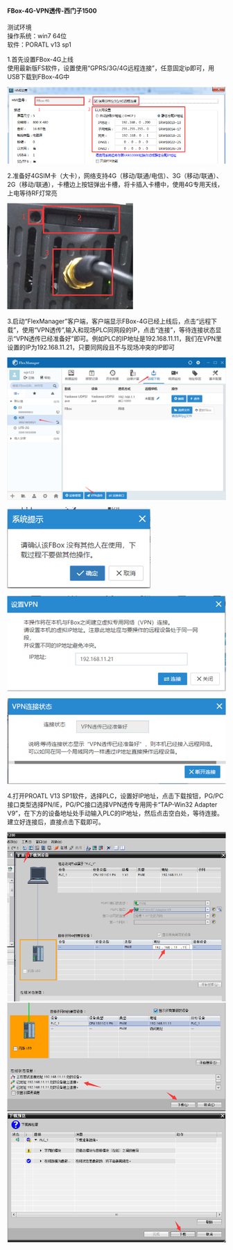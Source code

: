 #### **FBox-4G-VPN透传-西门子1500**  

测试环境  
操作系统：win7 64位  
软件：PORATL v13 sp1  

1.首先设置FBox-4G上线  
使用最新版FS软件，设置使用“GPRS/3G/4G远程连接”，任意固定ip即可，用USB下载到FBox-4G中  

![添加盒子分组](../Images/Trans/TranExplain/AB1769L36ERM/ABERM1.png)  

2.准备好4GSIM卡（大卡），网络支持4G（移动/联通/电信）、3G（移动/联通）、2G（移动/联通），卡槽边上按钮弹出卡槽，将卡插入卡槽中，使用4G专用天线，上电等待RF灯常亮  

![添加盒子分组](../Images/Trans/TranExplain/AB1769L36ERM/ABERM2.png)  

3.启动“FlexManager”客户端，客户端显示FBox-4G已经上线后，点击“远程下载”，使用“VPN透传”,输入和现场PLC同网段的IP，点击“连接”，等待连接状态显示“VPN透传已经准备好”即可。例如PLC的IP地址是192.168.11.11，我们在VPN里设置的IP为192.168.11.21，只要同网段且不与现场冲突的IP即可  

![添加盒子分组](../Images/Trans/TranExplain/AB1769L36ERM/MP1.png)  

![添加盒子分组](../Images/Trans/TranExplain/AB1769L36ERM/MP2.png)  

![添加盒子分组](../Images/Trans/TranExplain/AB1769L36ERM/MP3.png)  

![添加盒子分组](../Images/Trans/TranExplain/AB1769L36ERM/MP4.png)  

4.打开PROATL V13 SP1软件，选择PLC，设置好IP地址，点击下载按钮，PG/PC接口类型选择PN/IE，PG/PC接口选择VPN透传专用网卡“TAP-Win32 Adapter V9”，在下方的设备地址处手动输入PLC的IP地址，然后点击空白处，等待连接。建立好连接后，直接点击下载即可。  

![添加盒子分组](../Images/Trans/TranExplain/STEP7MicroWIN/PORATL10.png)  
![添加盒子分组](../Images/Trans/TranExplain/STEP7MicroWIN/PORATL11.png)  
![添加盒子分组](../Images/Trans/TranExplain/STEP7MicroWIN/PORATL12.png)  
